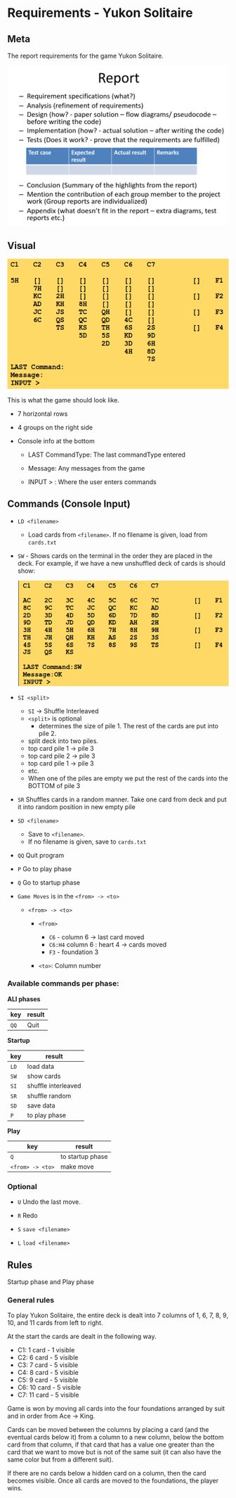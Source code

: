 # Requirements - Yukon Solitaire

## Meta

The report requirements for the game Yukon Solitaire.

![Report requirements](./report-requirements.png)

## Visual

![Game board layout\label{layout-board}](./layout.png)

This is what the game should look like.

- 7 horizontal rows

- 4 groups on the right side

- Console info at the bottom

    - LAST CommandType: The last commandType entered

    - Message: Any messages from the game

    - INPUT > : Where the user enters commands

## Commands (Console Input)

- `LD <filename>`
    - Load cards from `<filename>`. If no filename is given, load from `cards.txt`

- `SW` - Shows cards on the terminal in the order they are placed in the deck. For example, if we have a new
  unshuffled deck of cards is should show:

  ![Unshuffled deck](./sw-sorted-deck.png)

- `SI <split>`
    - `SI` -> Shuffle Interleaved
    - `<split>` is optional
        - determines the size of pile 1. The rest of the cards are put into pile 2.
    - split deck into two piles.
    - top card pile 1 -> pile 3
    - top card pile 2 -> pile 3
    - top card pile 1 -> pile 3
    - etc.
    - When one of the piles are empty we put the rest of the cards into the BOTTOM of pile 3

- `SR` Shuffles cards in a random manner. Take one card from deck and put it into random position in new empty pile

- `SD <filename>`
    - Save to `<filename>`.
    - If no filename is given, save to `cards.txt`

- `QQ` Quit program

- `P` Go to play phase

- `Q` Go to startup phase

- `Game Moves` is in the `<from> -> <to>`
    - `<from> -> <to>`
        - `<from>`

            - `C6` - column 6 -> last card moved
            - `C6:H4` column 6 : heart 4 -> cards moved
            - `F3` - foundation 3

        - `<to>`: Column number

### Available commands per phase:

**ALl phases**

| key  | result |
|------|--------|
| `QQ` | Quit   |

**Startup**

| key  | result              |
|------|---------------------|
| `LD` | load data           |
| `SW` | show cards          |
| `SI` | shuffle interleaved |
| `SR` | shuffle random      |
| `SD` | save data           |
| `P`  | to play phase       |

**Play**

| key              | result           |
|------------------|------------------|
| `Q`              | to startup phase |
| `<from> -> <to>` | make move        |

### Optional

- `U` Undo the last move.

- `R` Redo

- `S` `save <filename>`

- `L` `load <filename>`

## Rules

Startup phase and Play phase

### General rules

To play Yukon Solitaire, the entire deck is dealt into 7 columns of 1, 6, 7, 8, 9, 10, and 11 cards from left to right.

At the start the cards are dealt in the following way.

- C1: 1 card - 1 visible
- C2: 6 card - 5 visible
- C3: 7 card - 5 visible
- C4: 8 card - 5 visible
- C5: 9 card - 5 visible
- C6: 10 card - 5 visible
- C7: 11 card - 5 visible

Game is won by moving all cards into the four foundations arranged by suit and in order from Ace -> King.

Cards can be moved between the columns by placing a card (and the eventual cards below it) from a column to a new
column, below the bottom card from that column, if that card that has a value one greater than the card that we want to
move but is not of the same suit (it can also have the same color but from a different suit).

If there are no cards below a hidden card on a column, then the card becomes visible. Once all cards are moved to the
foundations, the player wins.
